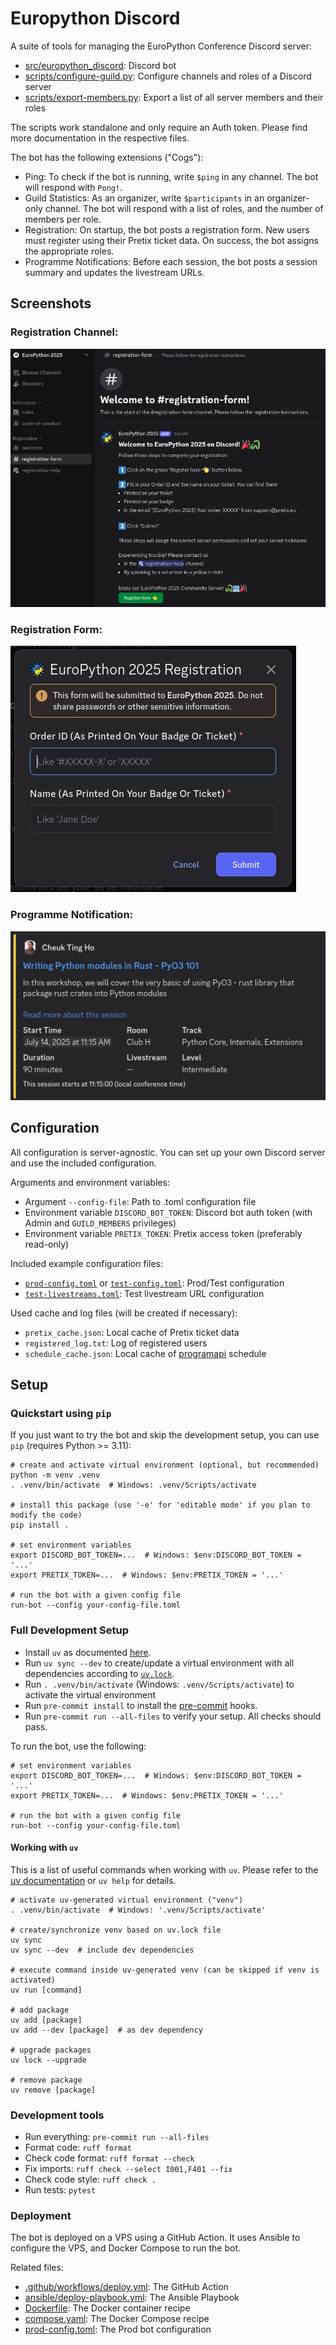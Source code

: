 # Europython Discord

A suite of tools for managing the EuroPython Conference Discord server:

* [src/europython_discord](./src/europython_discord): Discord bot
* [scripts/configure-guild.py](./scripts/configure-guild.py): Configure channels and roles of a Discord server
* [scripts/export-members.py](./scripts/export-members.py): Export a list of all server members and their roles

The scripts work standalone and only require an Auth token. Please find more documentation in the respective files.

The bot has the following extensions ("Cogs"):

* Ping: To check if the bot is running, write `$ping` in any channel. The bot will respond with `Pong!`.
* Guild Statistics: As an organizer, write `$participants` in an organizer-only channel. The bot will respond with a list of roles, and the number of members per role.
* Registration: On startup, the bot posts a registration form. New users must register using their Pretix ticket data. On success, the bot assigns the appropriate roles.
* Programme Notifications: Before each session, the bot posts a session summary and updates the livestream URLs.

## Screenshots
### Registration Channel:
![Registration Channel](./img/registration-channel.png)

### Registration Form:
![Registration Form](./img/registration-form.png)

### Programme Notification:
![Programme Notification](./img/programme-notification.png)

## Configuration

All configuration is server-agnostic. You can set up your own Discord server and use the included configuration.

Arguments and environment variables:

* Argument `--config-file`: Path to .toml configuration file
* Environment variable `DISCORD_BOT_TOKEN`: Discord bot auth token (with Admin and `GUILD_MEMBERS` privileges)
* Environment variable `PRETIX_TOKEN`: Pretix access token (preferably read-only)

Included example configuration files:

* [`prod-config.toml`](./prod-config.toml) or [`test-config.toml`](./test-config.toml): Prod/Test configuration
* [`test-livestreams.toml`](./test-livestreams.toml): Test livestream URL configuration

Used cache and log files (will be created if necessary):

* `pretix_cache.json`: Local cache of Pretix ticket data
* `registered_log.txt`: Log of registered users
* `schedule_cache.json`: Local cache of [programapi](https://github.com/europython/programapi) schedule

## Setup
### Quickstart using `pip`

If you just want to try the bot and skip the development setup, you can use `pip` (requires Python >= 3.11):

```shell
# create and activate virtual environment (optional, but recommended)
python -m venv .venv
. .venv/bin/activate  # Windows: .venv/Scripts/activate

# install this package (use '-e' for 'editable mode' if you plan to modify the code)
pip install .

# set environment variables
export DISCORD_BOT_TOKEN=...  # Windows: $env:DISCORD_BOT_TOKEN = '...'
export PRETIX_TOKEN=...  # Windows: $env:PRETIX_TOKEN = '...'

# run the bot with a given config file
run-bot --config your-config-file.toml
```

### Full Development Setup

* Install `uv` as documented [here](https://docs.astral.sh/uv/getting-started/installation/).
* Run `uv sync --dev` to create/update a virtual environment with all dependencies according to [`uv.lock`](./uv.lock).
* Run `. .venv/bin/activate` (Windows: `.venv/Scripts/activate`) to activate the virtual environment
* Run `pre-commit install` to install the [pre-commit](https://pre-commit.com/) hooks.
* Run `pre-commit run --all-files` to verify your setup. All checks should pass.

To run the bot, use the following:

```shell
# set environment variables
export DISCORD_BOT_TOKEN=...  # Windows: $env:DISCORD_BOT_TOKEN = '...'
export PRETIX_TOKEN=...  # Windows: $env:PRETIX_TOKEN = '...'

# run the bot with a given config file
run-bot --config your-config-file.toml
```

#### Working with `uv`

This is a list of useful commands when working with `uv`.
Please refer to the [uv documentation](https://docs.astral.sh/uv) or `uv help` for details.

```shell
# activate uv-generated virtual environment ("venv")
. .venv/bin/activate  # Windows: '.venv/Scripts/activate'

# create/synchronize venv based on uv.lock file
uv sync
uv sync --dev  # include dev dependencies

# execute command inside uv-generated venv (can be skipped if venv is activated)
uv run [command]

# add package
uv add [package]
uv add --dev [package]  # as dev dependency

# upgrade packages
uv lock --upgrade

# remove package
uv remove [package]
```

### Development tools

* Run everything: `pre-commit run --all-files`
* Format code: `ruff format`
* Check code format: `ruff format --check`
* Fix imports: `ruff check --select I001,F401 --fix`
* Check code style: `ruff check .`
* Run tests: `pytest`

### Deployment

The bot is deployed on a VPS using a GitHub Action.
It uses Ansible to configure the VPS, and Docker Compose to run the bot.

Related files:

* [.github/workflows/deploy.yml](./.github/workflows/deploy.yml): The GitHub Action
* [ansible/deploy-playbook.yml](./ansible/deploy-playbook.yml): The Ansible Playbook
* [Dockerfile](./Dockerfile): The Docker container recipe
* [compose.yaml](./compose.yaml): The Docker Compose recipe
* [prod-config.toml](./prod-config.toml): The Prod bot configuration
